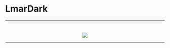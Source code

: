 <h1>LmarDark</h1>

---

<h1></h1>

<p align="center">
  <a href="https://beacons.ai/lucasmat">
    <img src="https://skillicons.dev/icons?i=,php,py,php,html,css,linkedin" />

  </a>
</p>

---


